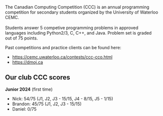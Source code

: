 The Canadian Computing Competition (CCC) is an annual programming competition for secondary students organized by the University of Waterloo CEMC. <br />
<br />
Students answer 5 competive programming problems in approved languages including Python2/3, C, C++, and Java. Problem set is graded out of 75 points.

Past competitions and practice clients can be found here:
- https://cemc.uwaterloo.ca/contests/ccc-cco.html
- https://dmoj.ca
## **Our club CCC scores**
**Junior 2024** (first time)
- Nick: 54/75 (J1, J2, J3 - 15/15, J4 - 8/15, J5 - 1/15)
- Brandon: 45/75 (J1, J2, J3 - 15/15)
- Daniel: 0/75


